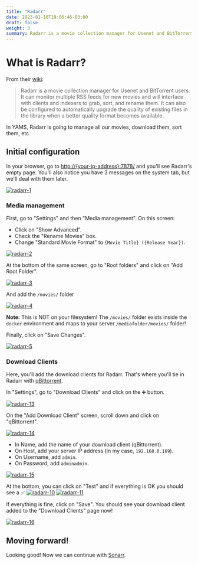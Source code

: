 ```yaml
---
title: "Radarr"
date: 2023-01-10T19:06:46-03:00
draft: false
weight: 3
summary: Radarr is a movie collection manager for Usenet and BitTorrent users. It can monitor multiple RSS feeds for new movies and will interface with clients and indexers to grab, sort, and rename them. It can also be configured to automatically upgrade the quality of existing files in the library when a better quality format becomes available.
---
```


# What is Radarr?

From their [wiki](https://wiki.servarr.com/radarr):

> Radarr is a movie collection manager for Usenet and BitTorrent users. It can monitor multiple RSS feeds for new movies and will interface with clients and indexers to grab, sort, and rename them. It can also be configured to automatically upgrade the quality of existing files in the library when a better quality format becomes available.

In YAMS, Radarr is going to manage all our movies, download them, sort them, etc.

## Initial configuration

In your browser, go to [http://{your-ip-address}:7878/]() and you'll see Radarr's empty page. You'll also notice you have 3 messages on the system tab, but we'll deal with them later.

[![radarr-1](/pics/radarr-1.png)](/pics/radarr-1.png)

### Media management

First, go to "Settings" and then "Media management". On this screen: 
- Click on "Show Advanced".
- Check the "Rename Movies" box.
- Change "Standard Movie Format" to `{Movie Title} ({Release Year})`.

[![radarr-2](/pics/radarr-2.png)](/pics/radarr-2.png)

At the bottom of the same screen, go to "Root folders" and click on "Add Root Folder".

[![radarr-3](/pics/radarr-3.png)](/pics/radarr-3.png)

And add the `/movies/` folder

[![radarr-4](/pics/radarr-4.png)](/pics/radarr-4.png)

**Note:** This is NOT on your filesystem! The `/movies/` folder exists inside the `docker` environment and maps to your server `/mediafolder/movies/` folder!

Finally, click on "Save Changes".

[![radarr-5](/pics/radarr-5.png)](/pics/radarr-5.png)

### Download Clients

Here, you'll add the download clients for Radarr. That's where you'll tie in Radarr with [qBittorrent](/config/qbittorrent).

In "Settings", go to "Download Clients" and click on the ➕ button.

[![radarr-13](/pics/radarr-13.png)](/pics/radarr-13.png)

On the "Add Download Client" screen, scroll down and click on "qBittorrent".

[![radarr-14](/pics/radarr-14.png)](/pics/radarr-14.png)

- In Name, add the name of your download client (qBittorrent).
- On Host, add your server IP address (in my case, `192.168.0.169`).
- On Username, add `admin`.
- On Password, add `adminadmin`.

[![radarr-15](/pics/radarr-15.png)](/pics/radarr-15.png)

At the bottom, you can click on "Test" and if everything is OK you should see a ✅ 
[![radarr-10](/pics/radarr-10.png)](/pics/radarr-10.png)
[![radarr-11](/pics/radarr-11.png)](/pics/radarr-11.png)

If everything is fine, click on "Save". You should see your download client added to the "Download Clients" page now!

[![radarr-16](/pics/radarr-16.png)](/pics/radarr-16.png)

## Moving forward!

Looking good! Now we can continue with [Sonarr](/config/sonarr).
